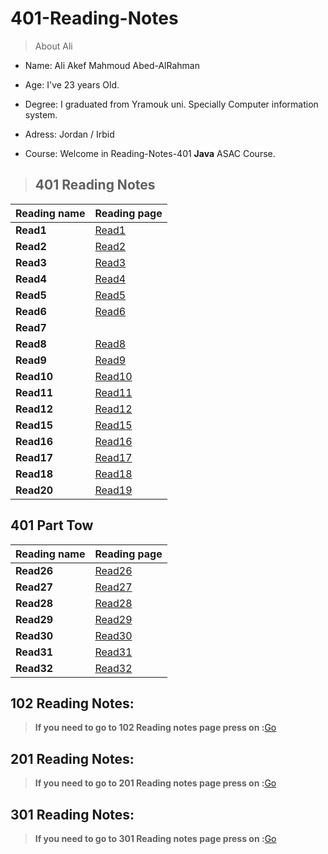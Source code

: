 # 401-Reading-Notes

>About Ali 

* Name: Ali Akef Mahmoud Abed-AlRahman

* Age: I've 23 years Old.

* Degree: I graduated from Yramouk uni. Specially Computer information system. 

* Adress: Jordan / Irbid

* Course: Welcome in Reading-Notes-401 **Java** ASAC Course.

>## 401 Reading Notes

Reading name     | Reading page
---------------- | ----------------------
**Read1**        | [Read1](Read1.md)
**Read2**        | [Read2](Read2.md)
**Read3**        | [Read3](Read3.md)
**Read4**        | [Read4](Read4.md)
**Read5**        | [Read5](Read5.md)
**Read6**        | [Read6](Read6.md)
**Read7**        | 
**Read8**        | [Read8](Read8.md)
**Read9**        | [Read9](Read9.md)
**Read10**       | [Read10](Read10.md)
**Read11**       | [Read11](Read11.md)
**Read12**       | [Read12](Read12.md)
**Read15**       | [Read15](Read15.md)
**Read16**       | [Read16](Read16.md)
**Read17**       | [Read17](Read17.md)
**Read18**       | [Read18](Read18.md)
**Read20**       | [Read19](Read19.md)

## 401 Part Tow

Reading name     | Reading page
---------------- | ----------------------
**Read26**        | [Read26](Read26.md)
**Read27**        | [Read27](Read27.md)
**Read28**        | [Read28](Read28.md)
**Read29**        | [Read29](Read29.md)
**Read30**        | [Read30](Read30.md)
**Read31**        | [Read31](Read31.md)
**Read32**        | [Read32](Read32.md)


## 102 Reading Notes:

>**If you need to go to 102 Reading notes page press on :**[Go](https://alishiyyab.github.io/Reading-notes/)

## 201 Reading Notes:

>**If you need to go to 201 Reading notes page press on :**[Go](https://github.com/AliShiyyab/Reading-Notes-201)

## 301 Reading Notes:

>**If you need to go to 301 Reading notes page press on :**[Go](https://github.com/AliShiyyab/Reading-Notes-301)
